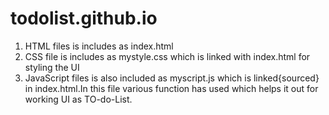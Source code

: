 # todolist.github.io
1. HTML files is includes as index.html
2. CSS file is includes as mystyle.css which is linked with index.html for styling the UI
3. JavaScript files is also included as myscript.js which is linked{sourced} in index.html.In this file various function has used which helps it out for working UI as TO-do-List.
